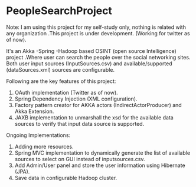 # PeopleSearchProject
Note: I am using this project for my self-study only, nothing is related with any organization .This project is under development. (Working for twitter as of now). 

It's an Akka -Spring -Hadoop based OSINT (open source Intelligence) project .Where user can search the people over the social networking sites.
Both user input sources (InputSources.csv) and available/supported (dataSources.xml) sources are configurable.

Following are the key features of this project:

1. OAuth implementation (Twitter as of now).
2. Spring Dependency Injection (XML configuration).
3. Factory pattern creator for AKKA actors (IndirectActorProducer) and Akka Extension.
4. JAXB implementation to unmarshall the xsd for the available data sources to verify that input data source is supported.

Ongoing Implementations: 

1. Adding more resources.  
2. Spring MVC implementation to dynamically generate the list of available sources to select on GUI instead of inputsources.csv. 
3. Add Admin/User panel and store the user information using Hibernate (JPA). 
4. Save data in configurable Hadoop cluster. 
